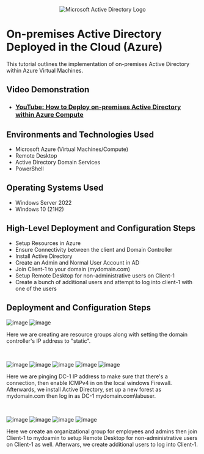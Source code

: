 <p align="center">
<img src="https://i.imgur.com/pU5A58S.png" alt="Microsoft Active Directory Logo"/>
</p>

<h1>On-premises Active Directory Deployed in the Cloud (Azure)</h1>
This tutorial outlines the implementation of on-premises Active Directory within Azure Virtual Machines.<br />


<h2>Video Demonstration</h2>

- ### [YouTube: How to Deploy on-premises Active Directory within Azure Compute](https://www.youtube.com/watch?v=lzHRxxSmQXc)

<h2>Environments and Technologies Used</h2>

- Microsoft Azure (Virtual Machines/Compute)
- Remote Desktop
- Active Directory Domain Services
- PowerShell

<h2>Operating Systems Used </h2>

- Windows Server 2022
- Windows 10 (21H2)

<h2>High-Level Deployment and Configuration Steps</h2>

- Setup Resources in Azure
- Ensure Connectivity between the client and Domain Controller
- Install Active Directory
- Create an Admin and Normal User Account in AD
- Join Client-1 to your domain (mydomain.com)
- Setup Remote Desktop for non-administrative users on Client-1
- Create a bunch of additional users and attempt to log into client-1 with one of the users 

<h2>Deployment and Configuration Steps</h2>

<p>
  
![image](https://github.com/techwiz77777/configue-ad/assets/143854558/43e840bc-6080-4a1b-adaa-7d201f288fa9)
![image](https://github.com/techwiz77777/configue-ad/assets/143854558/7bf9f5ae-c58d-4e22-8017-eb3c417af838)
</p>
<p>
Here we are creating are resource groups along with setting the domain controller's IP address to "static".
</p>
<br />

<p>
  
![image](https://github.com/techwiz77777/configue-ad/assets/143854558/03594549-3ce6-43e8-b182-51bac1b7b82e)
![image](https://github.com/techwiz77777/configue-ad/assets/143854558/1359d6c9-fcd1-446c-a34e-4e2dfa0bd275)
![image](https://github.com/techwiz77777/configue-ad/assets/143854558/b1a603b2-4989-4c81-9b1b-effbdead0c64)
![image](https://github.com/techwiz77777/configue-ad/assets/143854558/c68446a9-2c24-4f82-b7c4-5b443b9722b9)
![image](https://github.com/techwiz77777/configue-ad/assets/143854558/47ae7d2c-c832-4b4c-a749-f93a1cd593a1)

</p>
<p>
Here we are pinging DC-1 IP address to make sure that there's a connection, then enable ICMPv4 in on the local windows Firewall. Afterwards, we install Active Directory, set up a new forest as mydomain.com then log in as DC-1  mydomain.com\labuser. 
</p>
<br />

<p
  
![image](https://github.com/techwiz77777/configue-ad/assets/143854558/57640166-d958-4986-a965-86119f611067)
![image](https://github.com/techwiz77777/configue-ad/assets/143854558/e33f3257-70bf-4943-8dd9-473a3b0f0103)
![image](https://github.com/techwiz77777/configue-ad/assets/143854558/2e4a587d-8ef4-4cac-b4bb-9a60f4c40e63)
![image](https://github.com/techwiz77777/configue-ad/assets/143854558/2e921169-a50a-4b70-bea7-210c91407ef3)

</p>
<p>
Here we create an organizational group for employees and admins then join Client-1 to mydoamin to setup Remote Desktop for non-administrative users on Client-1 as well. Afterwars, we create additional users to log into Client-1.

</p>
<br />
